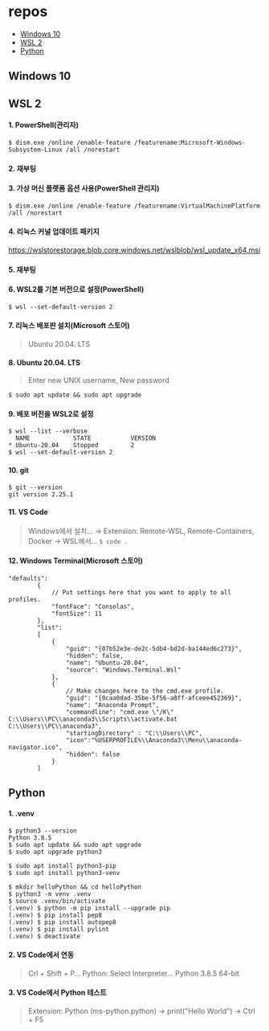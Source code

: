 # repos

+ [Windows 10](#Windows-10)
+ [WSL 2](#WSL-2)
+ [Python](#Python)

## Windows 10

## WSL 2

#### 1. PowerShell(관리자)

```
$ dism.exe /online /enable-feature /featurename:Microsoft-Windows-Subsystem-Linux /all /norestart
```

#### 2. 재부팅

#### 3. 가상 머신 플랫폼 옵션 사용(PowerShell 관리지)

```
$ dism.exe /online /enable-feature /featurename:VirtualMachinePlatform /all /norestart
```

#### 4. 리눅스 커널 업데이트 패키지

https://wslstorestorage.blob.core.windows.net/wslblob/wsl_update_x64.msi

#### 5. 재부팅

#### 6. WSL2를 기본 버전으로 설정(PowerShell)

```
$ wsl --set-default-version 2
```

#### 7. 리눅스 배포판 설치(Microsoft 스토어)

> Ubuntu 20.04. LTS

#### 8. Ubuntu 20.04. LTS

> Enter new UNIX username, New password

```
$ sudo apt update && sudo apt upgrade
```

#### 9. 배포 버전을 WSL2로 설정

```
$ wsl --list --verbose
  NAME            STATE           VERSION
* Ubuntu-20.04    Stopped         2
$ wsl --set-default-version 2
```

#### 10. git

```
$ git --version
git version 2.25.1
```

#### 11. VS Code

> Windows에서 설치… →
> Extension: Remote-WSL, Remote-Containers, Docker →
> WSL에서… `$ code .`

#### 12. Windows Terminal(Microsoft 스토어)

```
"defaults":
        {
            // Put settings here that you want to apply to all profiles.
            "fontFace": "Consolas",
            "fontSize": 11
        },
        "list":
        [
            {
                "guid": "{07b52e3e-de2c-5db4-bd2d-ba144ed6c273}",
                "hidden": false,
                "name": "Ubuntu-20.04",
                "source": "Windows.Terminal.Wsl"
            },
            {
                // Make changes here to the cmd.exe profile.
                "guid": "{0caa0dad-35be-5f56-a8ff-afceee452369}",
                "name": "Anaconda Prompt",
                "commandline": "cmd.exe \"/K\" C:\\Users\\PC\\anaconda3\\Scripts\\activate.bat C:\\Users\\PC\\anaconda3",
                "startingDirectory" : "C:\\Users\\PC",
                "icon":"%USERPROFILE%\\Anaconda3\\Menu\\anaconda-navigator.ico",
                "hidden": false
            }
        ]
```

## Python

#### 1. .venv

```
$ python3 --version
Python 3.8.5
$ sudo apt update && sudo apt upgrade
$ sudo apt upgrade python3

$ sudo apt install python3-pip
$ sudo apt install python3-venv

$ mkdir helloPython && cd helloPython
$ python3 -m venv .venv
$ source .venv/bin/activate
(.venv) $ python -m pip install --upgrade pip
(.venv) $ pip install pep8
(.venv) $ pip install autopep8
(.venv) $ pip install pylint
(.venv) $ deactivate
```

#### 2. VS Code에서 연동

> Crl + Shift + P... Python: Select Interpreter… Python 3.8.5 64-bit

#### 3. VS Code에서 Python 테스트

> Extension: Python (ms-python.python) →
> print("Hello World") → Ctrl + F5
